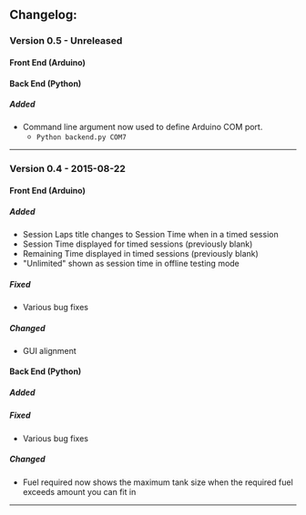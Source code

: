 ## Changelog:
### Version 0.5 - Unreleased
#### Front End (Arduino)
#### Back End (Python)
##### Added
* Command line argument now used to define Arduino COM port.
  * ```Python backend.py COM7```

___

### Version 0.4 - 2015-08-22
#### Front End (Arduino)
##### Added
* Session Laps title changes to Session Time when in a timed session
* Session Time displayed for timed sessions (previously blank)
* Remaining Time displayed in timed sessions (previously blank)
* "Unlimited" shown as session time in offline testing mode

##### Fixed
* Various bug fixes

##### Changed
* GUI alignment

#### Back End (Python)
##### Added

##### Fixed
* Various bug fixes

##### Changed
* Fuel required now shows the maximum tank size when the required fuel exceeds amount you can fit in


___
